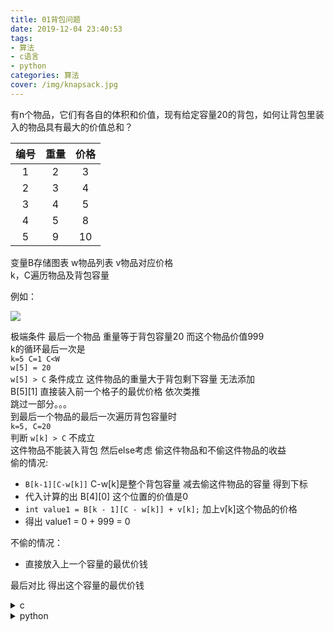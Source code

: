 ```yaml
---
title: 01背包问题
date: 2019-12-04 23:40:53
tags: 
- 算法
- c语言
- python
categories: 算法
cover: /img/knapsack.jpg
---
```


有n个物品，它们有各自的体积和价值，现有给定容量20的背包，如何让背包里装入的物品具有最大的价值总和？  
  
| 编号  | 重量  | 价格  |
| :---: | :---: | :---: |
|   1   |   2   |   3   |
|   2   |   3   |   4   |
|   3   |   4   |   5   |
|   4   |   5   |   8   |
|   5   |   9   |  10   |

变量B存储图表 w物品列表 v物品对应价格    
k，C遍历物品及背包容量

例如：    

![](/img/archive_img/knapsack.png)

极端条件 最后一个物品 重量等于背包容量20 而这个物品价值999    
k的循环最后一次是    
`k=5 C=1 C<W`  
`w[5] = 20`  
`w[5] > C` 
条件成立 这件物品的重量大于背包剩下容量 无法添加  
B[5][1] 直接装入前一个格子的最优价格 依次类推  
跳过一部分。。。  
到最后一个物品的最后一次遍历背包容量时  
`k=5, C=20`  
判断 `w[k] > C` 不成立  
这件物品不能装入背包 然后else考虑 偷这件物品和不偷这件物品的收益  
偷的情况:  
* `B[k-1][C-w[k]]` C-w[k]是整个背包容量 减去偷这件物品的容量 得到下标
* 代入计算的出 B[4][0] 这个位置的价值是0
* `int value1 = B[k - 1][C - w[k]] + v[k];` 加上v[k]这个物品的价格
* 得出 value1 = 0 + 999 = 0  

不偷的情况：  
* 直接放入上一个容量的最优价钱 
 
最后对比 得出这个容量的最优价钱

<details>
  <summary> c </summary>  

``` c
# include <stdio.h>
# include <stdlib.h>
# define N 6
# define W 21
 
int B[N][W] = { 0 };
int w[6] = { 0,2,3,4,5,9 };
int v[6] = { 0,3,4,5,8,10 };
 
void knapsack() {
	int k, C;
	for (k = 1; k < N; k++) {
		for (C = 1; C < W; C++) {
			if (w[k] > C) {
				B[k][C] = B[k - 1][C];
			}
			else {
				int value1 = B[k - 1][C - w[k]] + v[k];
				int value2 = B[k - 1][C];
				if (value2 > value1) {
					B[k][C] = value2;
				}
				else {
					B[k][C] = value1;
				}
			}
		}
	}
}
 
int main(void) {
	knapsack();
	printf("%d \n", B[5][20]);
	system("pause");
	return 0;
}  
```  
</details>   
  
  
<details>  
  <summary> python </summary>  
  
``` python  
def func():
    W = 21
    w = [0,2,3,4,5,9]
    v = [0,3,4,5,8,10]
    N = len(w)
    B = [[0 for i in range(W)] for i in range(N)]
    
    for k in range(N):
        for C in range(W):
            if w[k] > C:
                B[k][C] = B[k-1][C]
            else:
                value1 = B[k-1][C-w[k]] + v[k]
                value2 = B[k-1][C]
                B[k][C] = max(value1,value2)
    return B[-1][-1]
```  
  
</details>    
